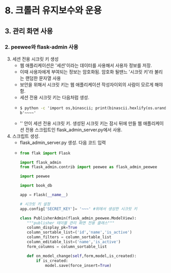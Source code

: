 # 8. 크롤러 유지보수와 운용
## 3. 관리 화면 사용
### 2. peewee와 flask-admin 사용 
3. 세션 전용 시크릿 키 생성
   - 웹 애플리케이션은 '세션'이라는 데이터를 사용해서 사용자 정보를 저장. 
   - 이때 사용자에게 부여되는 정보는 암호화됨. 암호화 될땐느 '시크릿 키'라 불리는 랜덤한 문자열 사용
   - 보안을 위해서 시크릿 키는 웹 애플리케이션 작성자이외의 사람이 모르게 해야 함.
   - 세션 전용 시크릿 키는 다음처럼 생성.
   - ```cmd
     $ python -c 'import os,binascii; print(binascii.hexlify(os.urandom(24)))'
     b'~~~~'
     ```
   - '' 안이 세션 전용 시크릿 키. 생성된 시크릿 키는 잠시 뒤에 만들 웹 애플리케이션 전용 스크립트인 flask_admin_server.py에서 사용.
4. 스크립트 생성.
   - flask_admin_server.py 생성. 다음 코드 입력
   - ```python
     from flak import Flask

     import flask_admin
     from flask_admin.contrib import peewee as flask_admin_peewee

     import peewee

     import book_db
     
     app = Flask(__name__)
     
     # 시크릿 키 설정
     app.config['SECRET_KEY']= '~~~' #위에서 생성한 시크릿 키

     class PublisherAdmin(flask_admin_peewee.ModelView):
        """publisher 테이블 관리 화면 전용 클래스"""
        column_display_pk=True
        column_sortable_list=('id','name','is_active')
        column_filters = column_sortable_list
        column_editable_list=('name','is_active')
        form_columns = column_sortable_list

        def on_model_change(self,form,model,is_created):
            if is_created:
                model.save(force_insert=True)
    
     ```